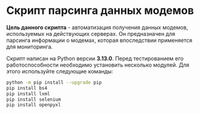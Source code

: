 # Скрипт парсинга данных модемов
**Цель данного скрипта** - автоматизация получения данных модемов, используемых на действующих серверах. Он предназначен для парсинга информации о модемах, которая впоследствии применяется для мониторинга.

Скрипт написан на Python версии **3.13.0**. Перед тестированием его работоспособности необходимо установить несколько модулей. Для этого используйте следующие команды:
```bash
python -m pip install --upgrade pip
pip install bs4
pip install lxml
pip install selenium
pip install openpyxl
```
